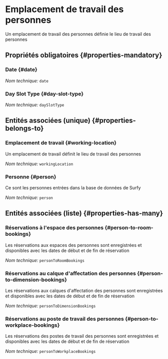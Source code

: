# Emplacement de travail des personnes
<!--- THIS FILE IS GENERATED PLEASE DO NOT EDIT IT DIRECTLY --->

Un emplacement de travail des personnes définie le lieu de travail des personnes

<OH code="personWorkingLocation"/>




## Propriétés obligatoires {#properties-mandatory}
    
### Date {#date}



*Nom technique:* ```date```
<PH code="personWorkingLocation:date"/>

### Day Slot Type {#day-slot-type}



*Nom technique:* ```daySlotType```
<PH code="personWorkingLocation:daySlotType"/>

    



## Entités associées (unique) {#properties-belongs-to}

### Emplacement de travail {#working-location}

Un emplacement de travail définit le lieu de travail des personnes

*Nom technique:* ```workingLocation```
<PH code="personWorkingLocation:workingLocation"/>

### Personne {#person}

Ce sont les personnes entrées dans la base de données de Surfy

*Nom technique:* ```person```
<PH code="personWorkingLocation:person"/>


## Entités associées (liste) {#properties-has-many}

### Réservations à l'espace des personnes {#person-to-room-bookings}

Les réservations aux espaces des personnes sont enregistrées et disponibles avec les dates de début et de fin de réservation

*Nom technique:* ```personToRoomBookings```
<PH code="personWorkingLocation:personToRoomBookings"/>

### Réservations au calque d'affectation des personnes {#person-to-dimension-bookings}

Les réservations aux calques d'affectation des personnes sont enregistrées et disponibles avec les dates de début et de fin de réservation

*Nom technique:* ```personToDimensionBookings```
<PH code="personWorkingLocation:personToDimensionBookings"/>

### Réservations au poste de travail des personnes {#person-to-workplace-bookings}

Les réservations des postes de travail des personnes sont enregistrées et disponibles avec les dates de début et de fin de réservation

*Nom technique:* ```personToWorkplaceBookings```
<PH code="personWorkingLocation:personToWorkplaceBookings"/>




